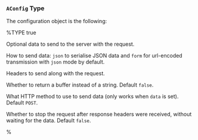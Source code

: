 
### `AConfig` Type

The configuration object is the following:

%TYPE true
<p name="data" type="object">
  <d>Optional data to send to the server with the request.</d>
</p>
<p name="type" type="'form'|'json'">
  <d>How to send data: <code>json</code> to serialise JSON data and <code>form</code> for url-encoded transmission with <code>json</code> mode by default.</d>
</p>
<p name="headers" type="object">
  <d>Headers to send along with the request.</d>
</p>
<p name="binary" type="boolean">
  <d>Whether to return a buffer instead of a string. Default <code>false</code>.</d>
</p>
<p name="method" type="string">
  <d>What HTTP method to use to send data (only works when <code>data</code> is set). Default <code>POST</code>.</d>
</p>
<p name="justHeaders" type="boolean">
  <d>Whether to stop the request after response headers were received, without waiting for the data. Default <code>false</code>.</d>
</p>
%
